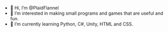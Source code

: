 - 👋 Hi, I’m @PlaidFlannel
- 👀 I’m interested in making small programs and games that are useful and fun.
- 🌱 I’m currently learning Python, C#, Unity, HTML and CSS.


<!---
#- 📫 How to reach me ...
PlaidFlannel/PlaidFlannel is a ✨ special ✨ repository because its `README.md` (this file) appears on your GitHub profile.
You can click the Preview link to take a look at your changes.
--->
